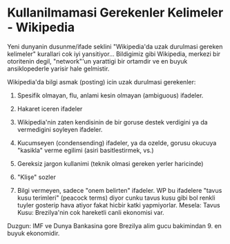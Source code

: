 # Kullanilmamasi Gerekenler Kelimeler - Wikipedia

Yeni dunyanin dusunme/ifade seklini "Wikipedia'da uzak durulmasi gereken kelimeler" kurallari cok iyi yansitiyor... Bildigimiz gibi Wikipedia, merkezi bir otoritenin degil, "network"'un yarattigi bir ortamdir ve en buyuk ansiklopederle yarisir hale gelmistir.

Wikipedia'da bilgi asmak (posting) icin uzak durulmasi gerekenler:

1) Spesifik olmayan, flu, anlami kesin olmayan (ambiguous) ifadeler.

2) Hakaret iceren ifadeler

3) Wikipedia'nin zaten kendisinin de bir goruse destek verdigini ya da vermedigini soyleyen ifadeler.

4) Kucumseyen (condensending) ifadeler, ya da ozelde, gorusu okucuya "kasikla" verme egilimi (asiri basitlestirmek, vs.)

5) Gereksiz jargon kullanimi (teknik olmasi gereken yerler haricinde)

6) "Klişe" sozler

7) Bilgi vermeyen, sadece "onem belirten" ifadeler. WP bu ifadelere "tavus kusu terimleri" (peacock terms) diyor cunku tavus kusu gibi bol renkli tuyler gosterip hava atiyor fakat hicbir katki yapmiyorlar. Mesela:
Tavus Kusu: Brezilya'nin cok hareketli canli ekonomisi var.

Duzgun: IMF ve Dunya Bankasina gore Brezilya alim gucu bakimindan 9. en buyuk ekonomidir.

